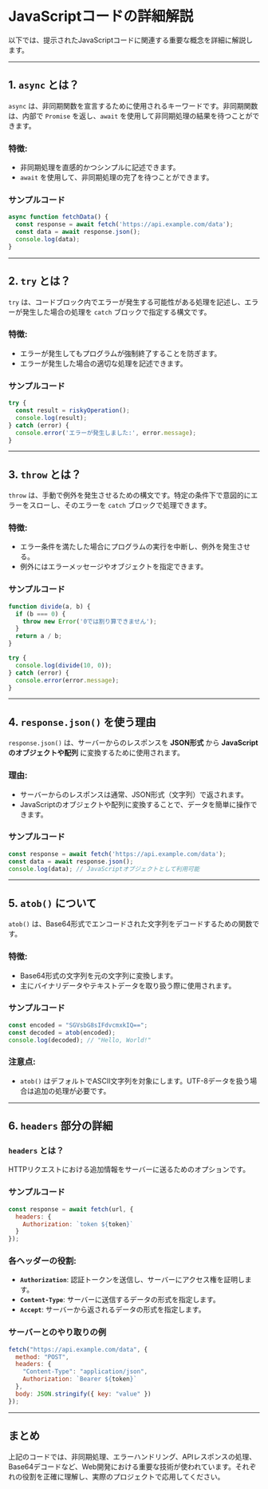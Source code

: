 # JavaScriptコードの詳細解説

以下では、提示されたJavaScriptコードに関連する重要な概念を詳細に解説します。

---

## 1. `async` とは？

`async` は、非同期関数を宣言するために使用されるキーワードです。非同期関数は、内部で `Promise` を返し、`await` を使用して非同期処理の結果を待つことができます。

### 特徴:
- 非同期処理を直感的かつシンプルに記述できます。
- `await` を使用して、非同期処理の完了を待つことができます。

### サンプルコード
```javascript
async function fetchData() {
  const response = await fetch('https://api.example.com/data');
  const data = await response.json();
  console.log(data);
}
```

---

## 2. `try` とは？

`try` は、コードブロック内でエラーが発生する可能性がある処理を記述し、エラーが発生した場合の処理を `catch` ブロックで指定する構文です。

### 特徴:
- エラーが発生してもプログラムが強制終了することを防ぎます。
- エラーが発生した場合の適切な処理を記述できます。

### サンプルコード
```javascript
try {
  const result = riskyOperation();
  console.log(result);
} catch (error) {
  console.error('エラーが発生しました:', error.message);
}
```

---

## 3. `throw` とは？

`throw` は、手動で例外を発生させるための構文です。特定の条件下で意図的にエラーをスローし、そのエラーを `catch` ブロックで処理できます。

### 特徴:
- エラー条件を満たした場合にプログラムの実行を中断し、例外を発生させる。
- 例外にはエラーメッセージやオブジェクトを指定できます。

### サンプルコード
```javascript
function divide(a, b) {
  if (b === 0) {
    throw new Error('0では割り算できません');
  }
  return a / b;
}

try {
  console.log(divide(10, 0));
} catch (error) {
  console.error(error.message);
}
```

---

## 4. `response.json()` を使う理由

`response.json()` は、サーバーからのレスポンスを **JSON形式** から **JavaScriptのオブジェクトや配列** に変換するために使用されます。

### 理由:
- サーバーからのレスポンスは通常、JSON形式（文字列）で返されます。
- JavaScriptのオブジェクトや配列に変換することで、データを簡単に操作できます。

### サンプルコード
```javascript
const response = await fetch('https://api.example.com/data');
const data = await response.json();
console.log(data); // JavaScriptオブジェクトとして利用可能
```

---

## 5. `atob()` について

`atob()` は、Base64形式でエンコードされた文字列をデコードするための関数です。

### 特徴:
- Base64形式の文字列を元の文字列に変換します。
- 主にバイナリデータやテキストデータを取り扱う際に使用されます。

### サンプルコード
```javascript
const encoded = "SGVsbG8sIFdvcmxkIQ==";
const decoded = atob(encoded);
console.log(decoded); // "Hello, World!"
```

### 注意点:
- `atob()` はデフォルトでASCII文字列を対象にします。UTF-8データを扱う場合は追加の処理が必要です。

---

## 6. `headers` 部分の詳細

### `headers` とは？
HTTPリクエストにおける追加情報をサーバーに送るためのオプションです。

### サンプルコード
```javascript
const response = await fetch(url, {
  headers: {
    Authorization: `token ${token}`
  }
});
```

### 各ヘッダーの役割:
- **`Authorization`**:
  認証トークンを送信し、サーバーにアクセス権を証明します。
- **`Content-Type`**:
  サーバーに送信するデータの形式を指定します。
- **`Accept`**:
  サーバーから返されるデータの形式を指定します。

### サーバーとのやり取りの例
```javascript
fetch("https://api.example.com/data", {
  method: "POST",
  headers: {
    "Content-Type": "application/json",
    Authorization: `Bearer ${token}`
  },
  body: JSON.stringify({ key: "value" })
});
```

---

## まとめ

上記のコードでは、非同期処理、エラーハンドリング、APIレスポンスの処理、Base64デコードなど、Web開発における重要な技術が使われています。それぞれの役割を正確に理解し、実際のプロジェクトで応用してください。
